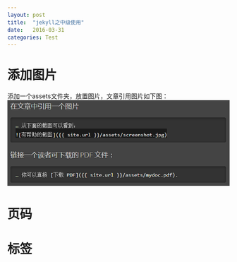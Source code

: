 ```yaml
---
layout: post
title:  "jekyll之中级使用"
date:   2016-03-31
categories: Test
---
```

# 添加图片 #
添加一个assets文件夹，放置图片，文章引用图片如下图：
![有帮助的截图](/assets/useJekyll_01.png)

# 页码

# 标签

